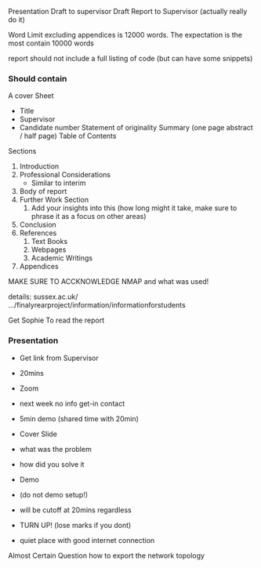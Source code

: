 Presentation Draft to supervisor
Draft Report to Supervisor (actually really do it)

Word Limit excluding appendices is 12000 words. The expectation is the most contain 10000 words

report should not include a full listing of code (but can have some snippets)

### Should contain

A cover Sheet
- Title
- Supervisor
- Candidate number
Statement of originality
Summary (one page abstract / half page)
Table of Contents

Sections
1. Introduction
2. Professional Considerations
	- Similar to interim
3. Body of report
4. Further Work Section
	1. Add your insights into this (how long might it take, make sure to phrase it as a focus on other areas)
5. Conclusion
6. References
	1. Text Books
	2. Webpages
	3. Academic Writings
7. Appendices

MAKE SURE TO ACCKNOWLEDGE NMAP and what was used!


details:
sussex.ac.uk/ .../finalyrearproject/information/informationforstudents


Get Sophie To read the report


### Presentation
- Get link from Supervisor
- 20mins
- Zoom
- next week no info get-in contact
- 5min demo (shared time with 20min)

- Cover Slide
- what was the problem
- how did you solve it
- Demo
- (do not demo setup!)

- will be cutoff at 20mins regardless


- TURN UP! (lose marks if you dont)
- quiet place with good internet connection

Almost Certain Question how to export the network topology